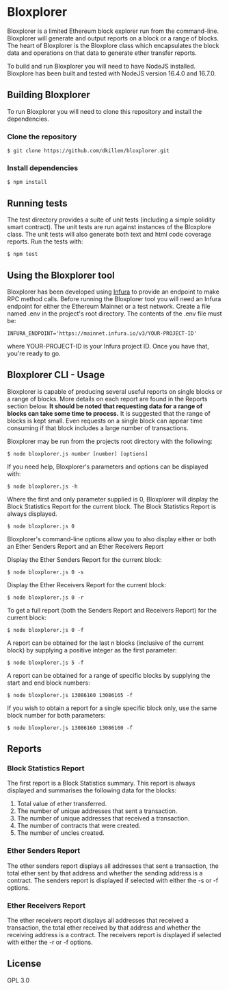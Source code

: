 # Bloxplorer

Bloxplorer is a limited Ethereum block explorer run from the command-line. Bloxplorer will generate and output reports on a block or a range of blocks. The heart of Bloxplorer is the Bloxplore class which encapsulates the block data and operations on that data to generate ether transfer reports.

To build and run Bloxplorer you will need to have NodeJS installed. Bloxplore has been built and tested with NodeJS version 16.4.0 and 16.7.0.

## Building Bloxplorer

To run Bloxplorer you will need to clone this repository and install the dependencies.

### Clone the repository

```
$ git clone https://github.com/dkillen/bloxplorer.git
```

### Install dependencies

```
$ npm install
```

## Running tests

The test directory provides a suite of unit tests (including a simple solidity smart contract). The unit tests are run against instances of the Bloxplore class. The unit tests will also generate both text and html code coverage reports. Run the tests with:

```
$ npm test
```

## Using the Bloxplorer tool

Bloxplorer has been developed using [Infura](https://infura.io) to provide an endpoint to make RPC method calls. Before running the Bloxplorer tool you will need an Infura endpoint for either the Ethereum Mainnet or a test network. Create a file named .env in the project's root directory. The contents of the .env file must be:

```
INFURA_ENDPOINT='https://mainnet.infura.io/v3/YOUR-PROJECT-ID'
```

where YOUR-PROJECT-ID is your Infura project ID. Once you have that, you're ready to go.

## Bloxplorer CLI - Usage

Bloxplorer is capable of producing several useful reports on single blocks or a range of blocks. More details on each report are found in the Reports section below. **It should be noted that requesting data for a range of blocks can take some time to process.** It is suggested that the range of blocks is kept small. Even requests on a single block can appear time consuming if that block includes a large number of transactions.

Bloxplorer may be run from the projects root directory with the following:

```
$ node bloxplorer.js number [number] [options]
```

If you need help, Bloxplorer's parameters and options can be displayed with:

```
$ node bloxplorer.js -h
```

Where the first and only parameter supplied is 0, Bloxplorer will display the Block Statistics Report for the current block. The Block Statistics Report is always displayed.

```
$ node bloxplorer.js 0
```

Bloxplorer's command-line options allow you to also display either or both an Ether Senders Report and an Ether Receivers Report

Display the Ether Senders Report for the current block:

```
$ node bloxplorer.js 0 -s
```

Display the Ether Receivers Report for the current block:

```
$ node bloxplorer.js 0 -r
```

To get a full report (both the Senders Report and Receivers Report) for the current block:

```
$ node bloxplorer.js 0 -f
```

A report can be obtained for the last n blocks (inclusive of the current block) by supplying a positive integer as the first parameter:

```
$ node bloxplorer.js 5 -f
```

A report can be obtained for a range of specific blocks by supplying the start and end block numbers:

```
$ node bloxplorer.js 13086160 13086165 -f
```

If you wish to obtain a report for a single specific block only, use the same block number for both parameters:

```
$ node bloxplorer.js 13086160 13086160 -f
```

## Reports

### Block Statistics Report

The first report is a Block Statistics summary. This report is always displayed and summarises the following data for the blocks:

1. Total value of ether transferred.
2. The number of unique addresses that sent a transaction.
3. The number of unique addresses that received a transaction.
4. The number of contracts that were created.
5. The number of uncles created.

### Ether Senders Report

The ether senders report displays all addresses that sent a transaction, the total ether sent by that address and whether the sending address is a contract. The senders report is displayed if selected with either the -s or -f options.

### Ether Receivers Report

The ether receivers report displays all addresses that received a transaction, the total ether received by that address and whether the receiving address is a contract. The receivers report is displayed if selected with either the -r or -f options.

## License

GPL 3.0
